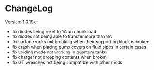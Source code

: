 # ChangeLog

Version: 1.0.19.c

- fix diodes being reset to 1A on chunk load
- fix diodes not being able to transfer more than 8A
- fix surface rocks not breaking when their supporting block is broken
- fix crash when placing pump covers on fluid pipes in certain cases
- fix voiding mode not working in quantum tanks
- fix charger not dropping contents when broken
- fix GT wrenches not being compatible with other mods